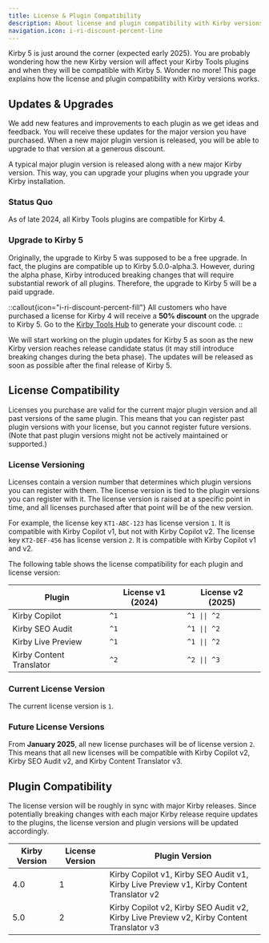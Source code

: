 ```yaml
---
title: License & Plugin Compatibility
description: About license and plugin compatibility with Kirby versions.
navigation.icon: i-ri-discount-percent-line
---
```


Kirby 5 is just around the corner (expected early 2025). You are probably wondering how the new Kirby version will affect your Kirby Tools plugins and when they will be compatible with Kirby 5. Wonder no more! This page explains how the license and plugin compatibility with Kirby versions works.

## Updates & Upgrades

We add new features and improvements to each plugin as we get ideas and feedback. You will receive these updates for the major version you have purchased. When a new major plugin version is released, you will be able to upgrade to that version at a generous discount.

A typical major plugin version is released along with a new major Kirby version. This way, you can upgrade your plugins when you upgrade your Kirby installation.

### Status Quo

As of late 2024, all Kirby Tools plugins are compatible for Kirby 4.

### Upgrade to Kirby 5

Originally, the upgrade to Kirby 5 was supposed to be a free upgrade. In fact, the plugins are compatible up to Kirby 5.0.0-alpha.3. However, during the alpha phase, Kirby introduced breaking changes that will require substantial rework of all plugins. Therefore, the upgrade to Kirby 5 will be a paid upgrade.

::callout{icon="i-ri-discount-percent-fill"}
All customers who have purchased a license for Kirby 4 will receive a **50% discount** on the upgrade to Kirby 5. Go to the [Kirby Tools Hub](https://hub.kirby.tools) to generate your discount code.
::

We will start working on the plugin updates for Kirby 5 as soon as the new Kirby version reaches release candidate status (it may still introduce breaking changes during the beta phase). The updates will be released as soon as possible after the final release of Kirby 5.

## License Compatibility

Licenses you purchase are valid for the current major plugin version and all past versions of the same plugin. This means that you can register past plugin versions with your license, but you cannot register future versions. (Note that past plugin versions might not be actively maintained or supported.)

### License Versioning

Licenses contain a version number that determines which plugin versions you can register with them. The license version is tied to the plugin versions you can register with it. The license version is raised at a specific point in time, and all licenses purchased after that point will be of the new version.

For example, the license key `KT1-ABC-123` has license version `1`. It is compatible with Kirby Copilot v1, but not with Kirby Copilot v2. The license key `KT2-DEF-456` has license version `2`. It is compatible with Kirby Copilot v1 and v2.

The following table shows the license compatibility for each plugin and license version:

| Plugin                   | License v1 (2024) | License v2 (2025) |
| ------------------------ | ----------------- | ----------------- |
| Kirby Copilot            | `^1`              | `^1 \|\| ^2`      |
| Kirby SEO Audit          | `^1`              | `^1 \|\| ^2`      |
| Kirby Live Preview       | `^1`              | `^1 \|\| ^2`      |
| Kirby Content Translator | `^2`              | `^2 \|\| ^3`      |

### Current License Version

The current license version is `1`.

### Future License Versions

From **January 2025**, all new license purchases will be of license version `2`. This means that all new licenses will be compatible with Kirby Copilot v2, Kirby SEO Audit v2, and Kirby Content Translator v3.

## Plugin Compatibility

The license version will be roughly in sync with major Kirby releases. Since potentially breaking changes with each major Kirby release require updates to the plugins, the license version and plugin versions will be updated accordingly.

| Kirby Version | License Version | Plugin Version                                                                           |
| ------------- | --------------- | ---------------------------------------------------------------------------------------- |
| 4.0           | 1               | Kirby Copilot v1, Kirby SEO Audit v1, Kirby Live Preview v1, Kirby Content Translator v2 |
| 5.0           | 2               | Kirby Copilot v2, Kirby SEO Audit v2, Kirby Live Preview v2, Kirby Content Translator v3 |
